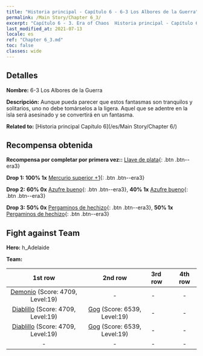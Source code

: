 ```yaml
---
title: "Historia principal - Capítulo 6 - 6-3 Los Albores de la Guerra"
permalink: /Main Story/Chapter 6_3/
excerpt: "Capítulo 6 - 3. Era of Chaos  Historia principal - Capítulo 6_3. 6-3 Los Albores de la Guerra"
last_modified_at: 2021-07-13
locale: es
ref: "Chapter 6_3.md"
toc: false
classes: wide
---
```


## Detalles

 **Nombre:** 6-3 Los Albores de la Guerra

 **Descripción:** Aunque pueda parecer que estos fantasmas son tranquilos y solitarios, uno no debe tomárselos a la ligera. Aquel que se adentre en la isla será asesinado y se convertirá en un fantasma.

 **Related to:** [Historia principal Capítulo 6](/es/Main Story/Chapter 6/)

## Recompensa obtenida

 **Recompensa por completar por primera vez::** [Llave de plata](/ItemsES/con_693/){: .btn .btn--era3}

 **Drop 1:** **100% 1x** [Mercurio superior +1](/ItemsES/mat_21/){: .btn .btn--era3}

 **Drop 2:** **60% 0x** [Azufre bueno](/ItemsES/mat_15/){: .btn .btn--era3}, **40% 1x** [Azufre bueno](/ItemsES/mat_15/){: .btn .btn--era3}

 **Drop 3:** **50% 0x** [Pergaminos de hechizo](/ItemsES/con_694/){: .btn .btn--era3}, **50% 1x** [Pergaminos de hechizo](/ItemsES/con_694/){: .btn .btn--era3}


## Fight against Team
 **Hero:** h_Adelaide

 **Team:**


  | 1st row | 2nd row | 3rd row | 4th row |
  |:----:|:----:|:----|:----:|
  | [Demonio](/es/units/Demon/) (Score: 4709, Level:19)  | - | - | - |
  | [Diablillo](/es/units/Imp/) (Score: 4709, Level:19)  | [Gog](/es/units/Gog/) (Score: 6539, Level:19)  | - | - |
  | [Diablillo](/es/units/Imp/) (Score: 4709, Level:19)  | [Gog](/es/units/Gog/) (Score: 6539, Level:19)  | - | - |
  | - | - | - | - |


